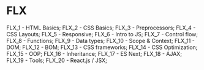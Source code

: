 # FLX
FLX_1  - HTML Basics;
FLX_2  - CSS Basics;
FLX_3  - Preprocessors;
FLX_4  - CSS Layouts;
FLX_5  - Responsive;
FLX_6  - Intro to JS;
FLX_7  - Control flow;
FLX_8  - Functions;
FLX_9  - Data types;
FLX_10 - Scope & Context;
FLX_11 - DOM;
FLX_12 - BOM;
FLX_13 - CSS frameworks;
FLX_14 - CSS Optimization;
FLX_15 - OOP;
FLX_16 - Inheritance;
FLX_17 - ES Next;
FLX_18 - AJAX;
FLX_19 - Tools;
FLX_20 - React.js / JSX;
